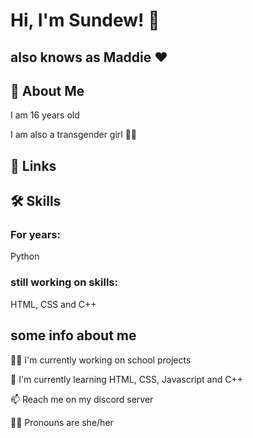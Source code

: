 
# Hi, I'm Sundew! 👋
## also knows as Maddie ❤️


## 🚀 About Me
I am 16 years old

I am also a transgender girl 🏳️‍⚧️

## 🔗 Links

## 🛠 Skills
### For years:
Python

### still working on skills:
HTML, CSS and C++


## some info about me
👩‍💻 I'm currently working on school projects

🧠 I'm currently learning HTML, CSS, Javascript and C++

📫 Reach me on my discord server

🏳️‍⚧️ Pronouns are she/her



